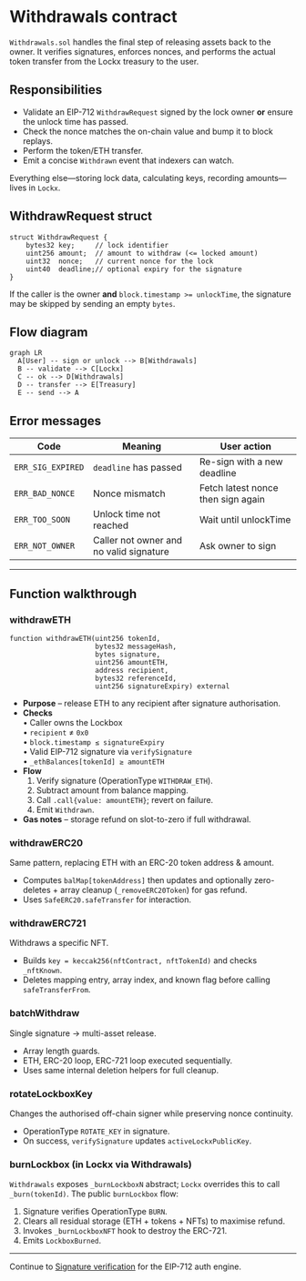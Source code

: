 # Withdrawals contract

`Withdrawals.sol` handles the final step of releasing assets back to the owner. It verifies signatures, enforces nonces, and performs the actual token transfer from the Lockx treasury to the user.

## Responsibilities

* Validate an EIP-712 `WithdrawRequest` signed by the lock owner **or** ensure the unlock time has passed.
* Check the nonce matches the on-chain value and bump it to block replays.
* Perform the token/ETH transfer.
* Emit a concise `Withdrawn` event that indexers can watch.

Everything else—storing lock data, calculating keys, recording amounts—lives in `Lockx`.

## WithdrawRequest struct

```solidity
struct WithdrawRequest {
    bytes32 key;     // lock identifier
    uint256 amount;  // amount to withdraw (<= locked amount)
    uint32  nonce;   // current nonce for the lock
    uint40  deadline;// optional expiry for the signature
}
```

If the caller is the owner **and** `block.timestamp >= unlockTime`, the signature may be skipped by sending an empty `bytes`.

## Flow diagram

```mermaid
graph LR
  A[User] -- sign or unlock --> B[Withdrawals]
  B -- validate --> C[Lockx]
  C -- ok --> D[Withdrawals]
  D -- transfer --> E[Treasury]
  E -- send --> A
```

## Error messages

| Code | Meaning | User action |
|------|---------|------------|
| `ERR_SIG_EXPIRED` | `deadline` has passed | Re-sign with a new deadline |
| `ERR_BAD_NONCE` | Nonce mismatch | Fetch latest nonce then sign again |
| `ERR_TOO_SOON` | Unlock time not reached | Wait until unlockTime |
| `ERR_NOT_OWNER` | Caller not owner and no valid signature | Ask owner to sign |

---

## Function walkthrough

### withdrawETH
```solidity
function withdrawETH(uint256 tokenId,
                     bytes32 messageHash,
                     bytes signature,
                     uint256 amountETH,
                     address recipient,
                     bytes32 referenceId,
                     uint256 signatureExpiry) external
```
* **Purpose** – release ETH to any recipient after signature authorisation.
* **Checks**  
  • Caller owns the Lockbox  
  • `recipient` ≠ `0x0`  
  • `block.timestamp ≤ signatureExpiry`  
  • Valid EIP-712 signature via `verifySignature`  
  • `_ethBalances[tokenId] ≥ amountETH`
* **Flow**  
  1. Verify signature (OperationType `WITHDRAW_ETH`).  
  2. Subtract amount from balance mapping.  
  3. Call `.call{value: amountETH}`; revert on failure.  
  4. Emit `Withdrawn`.
* **Gas notes** – storage refund on slot-to-zero if full withdrawal.

### withdrawERC20
Same pattern, replacing ETH with an ERC-20 token address & amount.
* Computes `balMap[tokenAddress]` then updates and optionally zero-deletes + array cleanup (`_removeERC20Token`) for gas refund.
* Uses `SafeERC20.safeTransfer` for interaction.

### withdrawERC721
Withdraws a specific NFT.
* Builds `key = keccak256(nftContract, nftTokenId)` and checks `_nftKnown`.  
* Deletes mapping entry, array index, and known flag before calling `safeTransferFrom`.

### batchWithdraw
Single signature → multi-asset release.
* Array length guards.  
* ETH, ERC-20 loop, ERC-721 loop executed sequentially.  
* Uses same internal deletion helpers for full cleanup.

### rotateLockboxKey
Changes the authorised off-chain signer while preserving nonce continuity.
* OperationType `ROTATE_KEY` in signature.  
* On success, `verifySignature` updates `activeLockxPublicKey`.

### burnLockbox (in Lockx via Withdrawals)
`Withdrawals` exposes `_burnLockboxN` abstract; `Lockx` overrides this to call `_burn(tokenId)`.  The public `burnLockbox` flow:
1. Signature verifies OperationType `BURN`.  
2. Clears all residual storage (ETH + tokens + NFTs) to maximise refund.  
3. Invokes `_burnLockboxNFT` hook to destroy the ERC-721.  
4. Emits `LockboxBurned`.

---

Continue to [Signature verification](signature-verification.md) for the EIP-712 auth engine.
